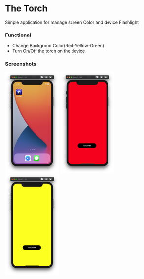 # The Torch

Simple application for manage screen Color and device Flashlight

### Functional 

- Change Backgrond Color(Red-Yellow-Green)
- Turn On/Off the torch on the device

### Screenshots

<img src="https://github.com/MrCosney/Swift01.FlashLight/blob/main/RawImages/Home%20Screen.png" width="175"> <img src="https://github.com/MrCosney/Swift01.FlashLight/blob/main/RawImages/Start%20Screen.png" width="175"> <img src="https://github.com/MrCosney/Swift01.FlashLight/blob/main/RawImages/SecScreen.png" width="175">
